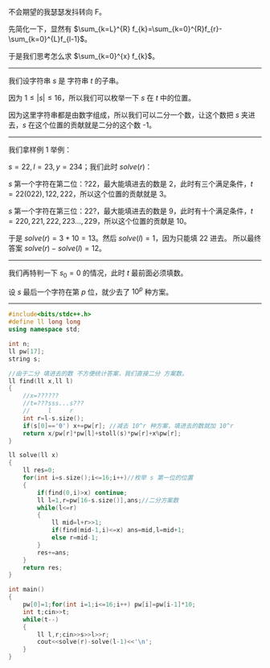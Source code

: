 不会期望的我瑟瑟发抖转向 F。

先简化一下，显然有 $\sum_{k=L}^{R} f_{k}=\sum_{k=0}^{R}f_{r}-\sum_{k=0}^{L}f_{l-1}$。

于是我们思考怎么求 $\sum_{k=0}^{x} f_{k}$。


------------


我们设字符串 $s$ 是 字符串 $t$ 的子串。

因为 $1\leq |s| \leq 16$，所以我们可以枚举一下 $s$ 在 $t$ 中的位置。

因为这里字符串都是由数字组成，所以我们可以二分一个数，让这个数把 $s$ 夹进去，$s$ 在这个位置的贡献就是二分的这个数 -1。

------------

我们拿样例 $1$ 举例：

$s=22,l=23,y=234$；我们此时 $solve(r)$：

$s$ 第一个字符在第二位：$?22$，最大能填进去的数是 $2$，此时有三个满足条件，$t=22(022),122,222$，所以这个位置的贡献就是 $3$。

$s$ 第一个字符在第三位：$22?$，最大能填进去的数是 $9$，此时有十个满足条件，$t=220,221,222,223...,229$，所以这个位置的贡献是 $10$。

于是 $solve(r)=3+10=13$。然后 $solve(l)=1$，因为只能填 $22$ 进去。
所以最终答案 $solve(r)-solve(l)=12$。

------------
我们再特判一下 $s_{0}=0$ 的情况，此时 $t$ 最前面必须填数。

设 $s$ 最后一个字符在第 $p$ 位，就少去了 $10^p$ 种方案。

------------
```cpp
#include<bits/stdc++.h>
#define ll long long
using namespace std;

int n;
ll pw[17]; 
string s;

//由于二分 填进去的数 不方便统计答案，我们直接二分 方案数。 
ll find(ll x,ll l)
{
	//x=??????
	//t=???sss...s???
	//     l     r
	int r=l-s.size();
	if(s[0]=='0') x+=pw[r]; //减去 10^r 种方案，填进去的数就加 10^r 
	return x/pw[r]*pw[l]+stoll(s)*pw[r]+x%pw[r]; 
}

ll solve(ll x)
{
	ll res=0;
	for(int i=s.size();i<=16;i++)//枚举 s 第一位的位置 
	{
		if(find(0,i)>x) continue; 
		ll l=1,r=pw[16-s.size()],ans;//二分方案数 
		while(l<=r)
		{
			ll mid=l+r>>1;
			if(find(mid-1,i)<=x) ans=mid,l=mid+1;
			else r=mid-1;
    	}
    	res+=ans;
	}
	return res;
}

int main()
{
	pw[0]=1;for(int i=1;i<=16;i++) pw[i]=pw[i-1]*10;
	int t;cin>>t;
	while(t--)
	{
		ll l,r;cin>>s>>l>>r;
		cout<<solve(r)-solve(l-1)<<'\n';
	}
}
```
